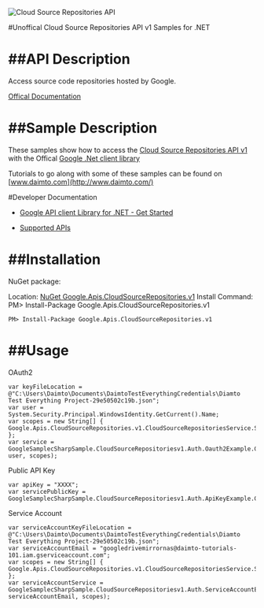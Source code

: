 ﻿![Cloud Source Repositories API](http://www.google.com/images/icons/product/search-32.gif)

#Unoffical Cloud Source Repositories API v1 Samples for .NET  

##API Description
=============

Access source code repositories hosted by Google.

[Offical Documentation](https://cloud.google.com/source-repositories/docs/apis)

##Sample Description
=============

These samples show how to access the [Cloud Source Repositories API v1](https://cloud.google.com/source-repositories/docs/apis) with the Offical [Google .Net client library](https://github.com/google/google-api-dotnet-client)

Tutorials to go along with some of these samples can be found on [www.daimto.com](http://www.daimto.com/)

#Developer Documentation

* [Google API client Library for .NET - Get Started](https://developers.google.com/api-client-library/dotnet/get_started)

* [Supported APIs](https://developers.google.com/api-client-library/dotnet/apis/)

##Installation
=================================

NuGet package:

Location: [NuGet Google.Apis.CloudSourceRepositories.v1](https://www.nuget.org/packages/Google.Apis.CloudSourceRepositories.v1)
Install Command: PM>  Install-Package Google.Apis.CloudSourceRepositories.v1

```
PM> Install-Package Google.Apis.CloudSourceRepositories.v1
```

##Usage
=================================

OAuth2
```
var keyFileLocation = @"C:\Users\Daimto\Documents\DaimtoTestEverythingCredentials\Diamto Test Everything Project-29e50502c19b.json";
var user = System.Security.Principal.WindowsIdentity.GetCurrent().Name;
var scopes = new String[] { Google.Apis.CloudSourceRepositories.v1.CloudSourceRepositoriesService.Scope.CloudSourceRepositoriesReadonly };
var service = GoogleSamplecSharpSample.CloudSourceRepositoriesv1.Auth.Oauth2Example.GetCloudSourceRepositoriesService(keyFileLocation, user, scopes);
```
Public API Key
```
var apiKey = "XXXX";
var servicePublicKey = GoogleSamplecSharpSample.CloudSourceRepositoriesv1.Auth.ApiKeyExample.GetService(apiKey);
```
Service Account
```
var serviceAccountKeyFileLocation = @"C:\Users\Daimto\Documents\DaimtoTestEverythingCredentials\Diamto Test Everything Project-29e50502c19b.json";
var serviceAccountEmail = "googledrivemirrornas@daimto-tutorials-101.iam.gserviceaccount.com";
var scopes = new String[] { Google.Apis.CloudSourceRepositories.v1.CloudSourceRepositoriesService.Scope.Calendar };            
var serviceAccountService = GoogleSamplecSharpSample.CloudSourceRepositoriesv1.Auth.ServiceAccountExample.AuthenticateServiceAccount(serviceAccountKeyFileLocation, serviceAccountEmail, scopes);
```
